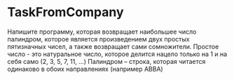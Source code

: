 # TaskFromCompany
Напишите программу, которая возвращает наибольшее число палиндром, которое является произведением двух простых пятизначных чисел, а также возвращает сами сомножители.   Простое число - это натуральное число, которое делится нацело только на 1 и на себя само (2, 3, 5, 7, 11, …)   Палиндром – строка, которая читается одинаково в обоих направлениях (например ABBA) 
